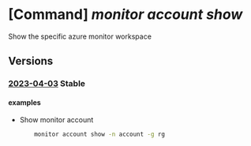 # [Command] _monitor account show_

Show the specific azure monitor workspace

## Versions

### [2023-04-03](/Resources/mgmt-plane/L3N1YnNjcmlwdGlvbnMve30vcmVzb3VyY2Vncm91cHMve30vcHJvdmlkZXJzL21pY3Jvc29mdC5tb25pdG9yL2FjY291bnRzL3t9/2023-04-03.xml) **Stable**

<!-- mgmt-plane /subscriptions/{}/resourcegroups/{}/providers/microsoft.monitor/accounts/{} 2023-04-03 -->

#### examples

- Show monitor account
    ```bash
        monitor account show -n account -g rg
    ```
